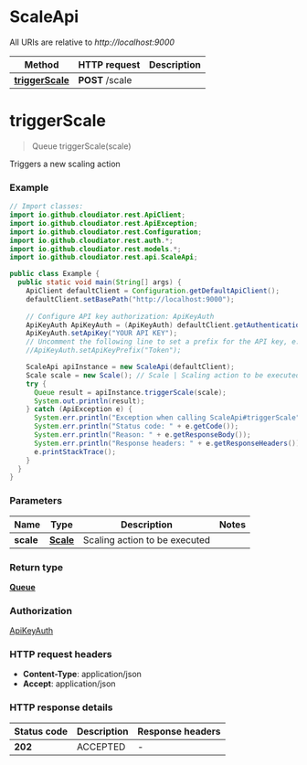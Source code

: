 # ScaleApi

All URIs are relative to *http://localhost:9000*

Method | HTTP request | Description
------------- | ------------- | -------------
[**triggerScale**](ScaleApi.md#triggerScale) | **POST** /scale | 


<a name="triggerScale"></a>
# **triggerScale**
> Queue triggerScale(scale)



Triggers a new scaling action 

### Example
```java
// Import classes:
import io.github.cloudiator.rest.ApiClient;
import io.github.cloudiator.rest.ApiException;
import io.github.cloudiator.rest.Configuration;
import io.github.cloudiator.rest.auth.*;
import io.github.cloudiator.rest.models.*;
import io.github.cloudiator.rest.api.ScaleApi;

public class Example {
  public static void main(String[] args) {
    ApiClient defaultClient = Configuration.getDefaultApiClient();
    defaultClient.setBasePath("http://localhost:9000");
    
    // Configure API key authorization: ApiKeyAuth
    ApiKeyAuth ApiKeyAuth = (ApiKeyAuth) defaultClient.getAuthentication("ApiKeyAuth");
    ApiKeyAuth.setApiKey("YOUR API KEY");
    // Uncomment the following line to set a prefix for the API key, e.g. "Token" (defaults to null)
    //ApiKeyAuth.setApiKeyPrefix("Token");

    ScaleApi apiInstance = new ScaleApi(defaultClient);
    Scale scale = new Scale(); // Scale | Scaling action to be executed 
    try {
      Queue result = apiInstance.triggerScale(scale);
      System.out.println(result);
    } catch (ApiException e) {
      System.err.println("Exception when calling ScaleApi#triggerScale");
      System.err.println("Status code: " + e.getCode());
      System.err.println("Reason: " + e.getResponseBody());
      System.err.println("Response headers: " + e.getResponseHeaders());
      e.printStackTrace();
    }
  }
}
```

### Parameters

Name | Type | Description  | Notes
------------- | ------------- | ------------- | -------------
 **scale** | [**Scale**](Scale.md)| Scaling action to be executed  |

### Return type

[**Queue**](Queue.md)

### Authorization

[ApiKeyAuth](../README.md#ApiKeyAuth)

### HTTP request headers

 - **Content-Type**: application/json
 - **Accept**: application/json

### HTTP response details
| Status code | Description | Response headers |
|-------------|-------------|------------------|
**202** | ACCEPTED |  -  |

